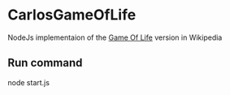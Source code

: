 # CarlosGameOfLife

NodeJs implementaion of the [Game Of Life](https://en.wikipedia.org/wiki/Conway%27s_Game_of_Life) version in Wikipedia

## Run command
node start.js
